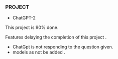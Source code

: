 ### PROJECT 
- ChatGPT-2

This project is 90% done. 

Features delaying the completion of this project .

- ChatGpt is not responding to the question given.
- models as not be added . 


